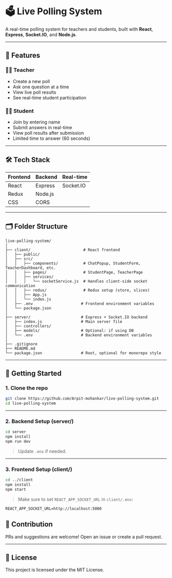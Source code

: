 
# 🗳️ Live Polling System

A real-time polling system for teachers and students, built with **React**, **Express**, **Socket.IO**, and **Node.js**.

---

## 🔧 Features

### 👨‍🏫 Teacher
- Create a new poll
- Ask one question at a time
- View live poll results
- See real-time student participation

### 👨‍🎓 Student
- Join by entering name
- Submit answers in real-time
- View poll results after submission
- Limited time to answer (60 seconds)

---

## 🛠️ Tech Stack

| Frontend | Backend | Real-time |
|----------|---------|-----------|
| React    | Express | Socket.IO |
| Redux    | Node.js |           |
| CSS      | CORS    |           |

---

## 🗂️ Folder Structure

```
live-polling-system/
│
├── client/                       # React frontend
│   ├── public/
│   ├── src/
│   │   ├── components/           # ChatPopup, StudentForm, TeacherDashboard, etc.
│   │   ├── pages/                # StudentPage, TeacherPage
│   │   ├── services/
│   │   │   └── socketService.js  # Handles client-side socket communication
│   │   ├── redux/                # Redux setup (store, slices)
│   │   ├── App.js
│   │   └── index.js
│   ├── .env                     # Frontend environment variables
│   └── package.json
│
├── server/                      # Express + Socket.IO backend
│   ├── index.js                 # Main server file
│   ├── controllers/
│   ├── models/                  # Optional: if using DB
│   └── .env                     # Backend environment variables
│
├── .gitignore
├── README.md
└── package.json                 # Root, optional for monorepo style
```

---

## 🚀 Getting Started

### 1. Clone the repo

```bash
git clone https://github.com/Arpit-mohankar/live-polling-system.git
cd live-polling-system
```

---

### 2. Backend Setup (server/)

```bash
cd server
npm install
npm run dev
```

> Update `.env` if needed.

---

### 3. Frontend Setup (client/)

```bash
cd ../client
npm install
npm start
```

> Make sure to set `REACT_APP_SOCKET_URL` in `client/.env`:

```env
REACT_APP_SOCKET_URL=http://localhost:5000
```



## 🙌 Contribution

PRs and suggestions are welcome! Open an issue or create a pull request.

---

## 📄 License

This project is licensed under the MIT License.
